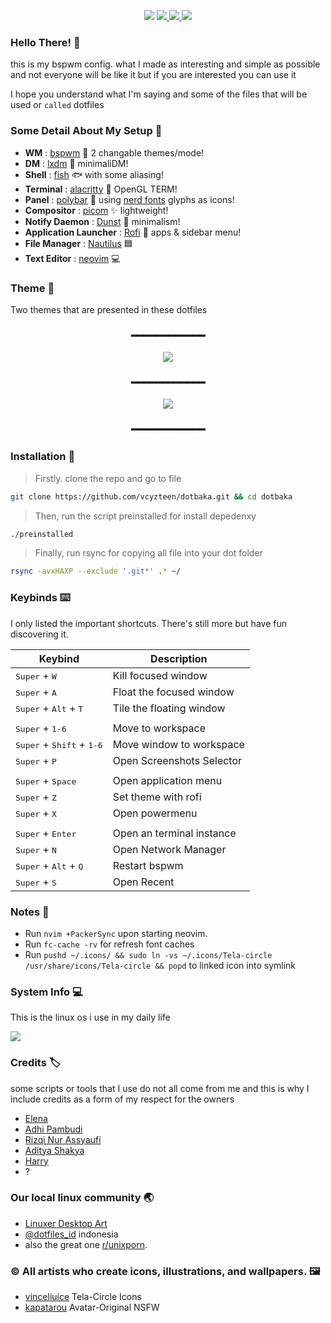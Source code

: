 <p align="center">
<img src="https://i.postimg.cc/hj4CCsD4/IMG-20211207-230730.png"/>
<a href="https://github.com/vcyzteen/dotbaka/stargazers">
        <img src="https://img.shields.io/github/stars/vcyzteen/dotbaka?color=%238dc776&labelColor=%23101415&style=flat-square">
    </a>
    <a href="https://github.com/vcyzteen/dotbaka/network/members/">
        <img src="https://img.shields.io/github/forks/vcyzteen/dotbaka?color=%2384a0c6&labelColor=%23101415&style=flat-square">
    </a>
    <img src="https://img.shields.io/github/repo-size/vcyzteen/dotbaka?color=%23e7ac7e&labelColor=%23101415&style=flat-square">
</a>
  
### Hello There! 👋
this is my bspwm config. what I made as interesting and simple as possible and not everyone will be like it but if you are interested you can use it

I hope you understand what I'm saying and some of the files that will be used or `called` dotfiles

### Some Detail About My Setup 📝
   * <b>WM</b> : [bspwm](https://github.com/baskerville/bspwm) 🎨 2 changable themes/mode!
   * <b>DM</b> : [lxdm](https://blog.lxde.org/2009/09/10/lxdm-new-display-manager/) 🌼 minimaliDM!
   * <b>Shell</b> : [fish](https://github.com/fish-shell/fish-shell) 🐟 with some aliasing!
   * <b>Terminal</b> : [alacritty](https://github.com/alacritty/alacritty) 🚀 OpenGL TERM!
   * <b>Panel</b> : [polybar](https://github.com/polybar/polybar) 🍧 using [nerd fonts](https://www.nerdfonts.com/) glyphs as icons!
   * <b>Compositor</b> : [picom](https://github.com/yshui/picom) ✨ lightweight!
   * <b>Notify Daemon</b> : [Dunst](https://github.com/dunst-project/dunst) 🍃 minimalism!
   * <b>Application Launcher</b> : [Rofi](https://github.com/davatorium/rofi) 🚀 apps & sidebar menu!
   * <b>File Manager</b> : [Nautilus](https://github.com/GNOME/nautilus) 🟦
   * <b>Text Editor</b> : [neovim](https://neovim.io/) 💻

### Theme 🎨
Two themes that are presented in these dotfiles

### <p align="center">━━━━━━━━━━━━</p>
<p align="center">
  <kbd><img src="https://i.postimg.cc/k4Kb4RzM/2021-12-08-08-52-29-screenshot.png"/></kbd>
  
### <p align="center">━━━━━━━━━━━━</p>
  
<p align="center">
  <kbd><img src="https://i.postimg.cc/nVmxwGbw/2021-12-08-08-52-20-screenshot.png"/></kbd>
  
### <p align="center">━━━━━━━━━━━━</p>
  
### Installation 🍙
>Firstly. clone the repo and go to file
```sh
git clone https://github.com/vcyzteen/dotbaka.git && cd dotbaka
```
> Then, run the script preinstalled for install depedenxy
```sh
./preinstalled
```
> Finally, run rsync for copying all file into your dot folder
```sh
rsync -avxHAXP --exclude '.git*' .* ~/
```

### Keybinds ⌨️

   I only listed the important shortcuts. There's still more but have fun discovering it.

   |                               Keybind                                |         Description         |
   | -------------------------------------------------------------------- | --------------------------- |
   | <kbd>Super</kbd> + <kbd>W</kbd>                                      | Kill focused window         ||                                                                      |                             |
   | <kbd>Super</kbd> + <kbd>A</kbd>                                      | Float the focused window    |
   | <kbd>Super</kbd> + <kbd>Alt</kbd> + <kbd>T</kbd>                     | Tile the floating window    |
   |                                                                      |                             |
   | <kbd>Super</kbd> + <kbd>1-6</kbd>                                    | Move to workspace           |
   | <kbd>Super</kbd> + <kbd>Shift</kbd> + <kbd>1-6</kbd>                 | Move window to workspace    |
   | <kbd>Super</kbd> + <kbd>P</kbd>                                      | Open Screenshots Selector   |
   |                                                                      |                             |
   | <kbd>Super</kbd> + <kbd>Space</kbd>                                  | Open application menu       |
   | <kbd>Super</kbd> + <kbd>Z</kbd>                                      | Set theme with rofi         |
   | <kbd>Super</kbd> + <kbd>X</kbd>                                      | Open powermenu              |                                                                    |                             |
   |                                                                      |                             | 
   | <kbd>Super</kbd> + <kbd>Enter</kbd>                                  | Open an terminal instance   |
   | <kbd>Super</kbd> + <kbd>N</kbd>                                      | Open Network Manager        |
   | <kbd>Super</kbd> + <kbd>Alt</kbd> + <kbd>Q</kbd>                     | Restart bspwm               |
   | <kbd>Super</kbd> + <kbd>S</kbd>                                      | Open Recent                 |

  
### Notes 📖
  * Run `nvim +PackerSync` upon starting neovim.
  * Run `fc-cache -rv` for refresh font caches
  * Run `pushd ~/.icons/ && sudo ln -vs ~/.icons/Tela-circle /usr/share/icons/Tela-circle && popd` to linked icon into symlink

### System Info 💻
This is the linux os i use in my daily life

<kbd><img src="https://i.postimg.cc/fLQRL2Yp/2021-12-08-09-38-17-screenshot.png"/></kbd>

### Credits 🏷
some scripts or tools that I use do not all come from me and this is why I include credits as a form of my respect for the owners
  - [Elena](https://github.com/elenapan)
  - [Adhi Pambudi](https://github.com/addy-dclxvi)
  - [Rizqi Nur Assyaufi](https://github.com/bandithijo)
  - [Aditya Shakya](https://github.com/adi1090x)
  - [Harry](https://github.com/owl4ce)
  - ?
 
### Our local linux community 🌏
  - [Linuxer Desktop Art](https://facebook.com/groups/linuxart)
  - [@dotfiles_id](https://t.me/dotfiles_id) indonesia
  - also the great one [r/unixporn](https://www.reddit.com/r/unixporn).

### © All artists who create icons, illustrations, and wallpapers. 🖼
  - [vinceliuice](https://github.com/vinceliuice) Tela-Circle Icons
  - [kapatarou](https://safebooru.donmai.us/posts?tags=kapatarou) Avatar-Original NSFW
